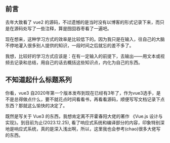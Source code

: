 ## 前言

去年大致看了 vue2 的源码，不过遗憾的是当时没有以博客的形式记录下来，而只是在源码处写了一些注释，算是囫囵吞枣看了一遍吧。

现在想来，这种学习方式的效率是比较低下的。因为我只是在输入，往自己的大脑不停地灌入很多别人提供的知识，一段时间之后就忘的差不多了。

我想，比较好的学习方式应该是：在有一定输入的前提下，去输出——用文本或视频去记录和总结，用自己的话去概括这些知识点，内化为自己的东西。

## 不知道起什么标题系列 

你看，vue3 自2020年第一个版本发布到现在已经有3年了，作为vue3选手，是不是总得做点什么，要不就花点时间看看书，再看看源码，顺便写写文档记录下点东西？那就这么愉快的决定了。

既然是写关于 Vue3 的东西，我想肯定离不开霍春阳大佬的著作 《Vue.js 设计与实现》。到目前为止(2023.12.25), 看了响应式系统和编译部分的内容，印象特别深地是响应式系统，真的是深入浅出啊，所以，这里我也会参考(chao)很多大佬写的东西。